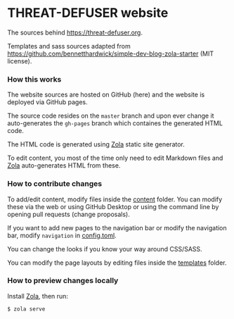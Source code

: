 

# THREAT-DEFUSER website

The sources behind https://threat-defuser.org.

Templates and sass sources adapted from https://github.com/bennetthardwick/simple-dev-blog-zola-starter
(MIT license).


### How this works

The website sources are hosted on GitHub (here) and the website is deployed via
GitHub pages.

The source code resides on the `master` branch and upon ever change it
auto-generates the `gh-pages` branch which containes the generated HTML code.

The HTML code is generated using [Zola](https://www.getzola.org/) static site
generator.

To edit content, you most of the time only need to edit Markdown files and
[Zola](https://www.getzola.org/) auto-generates HTML from these.


### How to contribute changes

To add/edit content, modify files inside the [content](content) folder.  You can modify
these via the web or using GitHub Desktop or using the command line by opening
pull requests (change proposals).

If you want to add new pages to the navigation bar or modify the navigation
bar, modify `navigation` in [config.toml](config.toml).

You can change the looks if you know your way around CSS/SASS.

You can modify the page layouts by editing files inside the [templates](templates) folder.


### How to preview changes locally

Install [Zola](https://www.getzola.org/), then run:
```
$ zola serve
```
